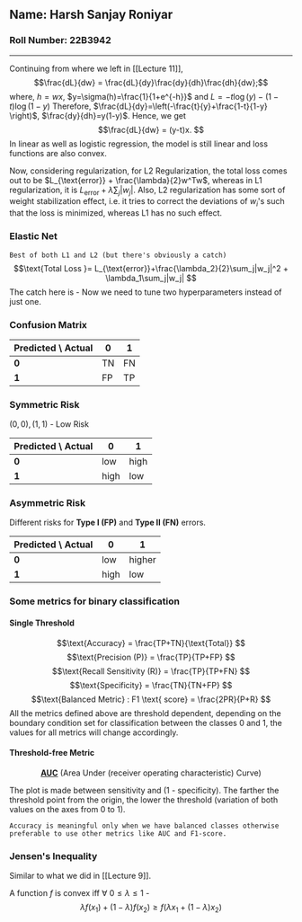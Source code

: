 ## Name: Harsh Sanjay Roniyar
### Roll Number: 22B3942

---

Continuing from where we left in [[Lecture 11]], 
$$\frac{dL}{dw} = \frac{dL}{dy}\frac{dy}{dh}\frac{dh}{dw};$$where, $h=wx$, $y=\sigma(h)=\frac{1}{1+e^{-h}}$ and $L=-t\log(y)-(1-t)\log(1-y)$
Therefore, $\frac{dL}{dy}=\left(-\frac{t}{y}+\frac{1-t}{1-y} \right)$, $\frac{dy}{dh}=y(1-y)$.
Hence, we get $$\frac{dL}{dw} = (y-t)x. $$
In linear as well as logistic regression, the model is still linear and loss functions are also convex.

Now, considering regularization, for L2 Regularization, the total loss comes out to be $L_{\text{error}} + \frac{\lambda}{2}w^Tw$, whereas in L1 regularization, it is $L_{\text{error}}+\lambda\sum_j|w_j|$.
Also, L2 regularization has some sort of weight stabilization effect, i.e. it tries to correct the deviations of $w_i$'s such that the loss is minimized, whereas L1 has no such effect.

### Elastic Net
`Best of both L1 and L2 (but there's obviously a catch)`
$$\text{Total Loss }= L_{\text{error}}+\frac{\lambda_2}{2}\sum_j|w_j|^2 + \lambda_1\sum_j|w_j| $$The catch here is - Now we need to tune two hyperparameters instead of just one.

### Confusion Matrix
| Predicted \ Actual | 0   | 1   |
| ------------------ | --- | --- |
| **0**              | TN  | FN  |
| **1**              | FP  | TP  |
### Symmetric Risk
$(0,0), (1,1)$ - Low Risk

| Predicted \ Actual | 0    | 1    |
| ------------------ | ---- | ---- |
| **0**              | low  | high |
| **1**              | high | low  |
### Asymmetric Risk
Different risks for **Type I (FP)** and **Type II (FN)** errors.

| Predicted \ Actual | 0    | 1      |
| ------------------ | ---- | ------ |
| **0**              | low  | higher |
| **1**              | high | low    |
### Some metrics for binary classification
#### Single Threshold
$$\text{Accuracy} = \frac{TP+TN}{\text{Total}} $$$$\text{Precision (P)} = \frac{TP}{TP+FP} $$$$\text{Recall Sensitivity (R)} = \frac{TP}{TP+FN} $$$$\text{Specificity} = \frac{TN}{TN+FP} $$$$\text{Balanced Metric} : F1 \text{ score} = \frac{2PR}{P+R} $$
All the metrics defined above are threshold dependent, depending on the boundary condition set for classification between the classes 0 and 1, the values for all metrics will change accordingly.
#### Threshold-free Metric
<center><strong><u>AUC</u></strong> (Area Under (receiver operating characteristic) Curve)</center>

The plot is made between $\text{sensitivity}$ and $(\text{1 - specificity})$. The farther the threshold point from the origin, the lower the threshold (variation of both values on the axes from $0$ to $1$).

```
Accuracy is meaningful only when we have balanced classes otherwise preferable to use other metrics like AUC and F1-score.
```

### Jensen's Inequality
Similar to what we did in [[Lecture 9]].

A function $f$ is convex iff $\forall$ $0\le\lambda\le1$ - $$\lambda f(x_1)+(1-\lambda)f(x_2) \ge f(\lambda x_1 +(1-\lambda)x_2) $$




